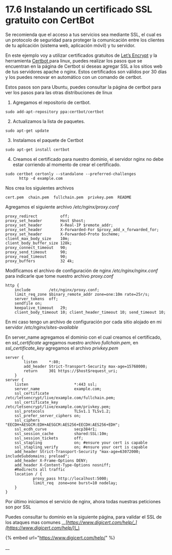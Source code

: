 # 17.6 Instalando un certificado SSL gratuito con CertBot

Se recomienda que el acceso a tus servicios sea mediante SSL, el cual es un protocolo de seguridad para proteger la comunicación entre los clientes de tu aplicación \(sistema web, aplicación móvil\) y tu servidor.

En este ejemplo voy a utilizar certificados gratuitos de [Let’s Encrypt](https://letsencrypt.org/) y la herramienta [Certbot ](https://certbot.eff.org/)para linux, puedes realizar los pasos que se encuentran en la página de Certbot si deseas agregar SSL a los sitios web de tus servidores apache o nginx. Estos certificados son válidos por 30 días y los puedes renovar en automático con un comando de certbot.

Estos pasos son para Ubuntu, puedes consultar la página de certbot para ver los pasos para las otras distribuciones de linux

1. Agregamos el repositorio de certbot.

```text
sudo add-apt-repository ppa:certbot/certbot
```

2. Actualizamos la lista de paquetes.

```text
sudo apt-get update
```

3. Instalamos el paquete de Certbot

```text
sudo apt-get install certbot
```

4. Creamos el certificado para nuestro dominio, el servidor nginx no debe estar corriendo al momento de crear el certificado.

```text
sudo certbot certonly --standalone --preferred-challenges 
      http -d example.com
```

Nos crea los siguientes archivos

```text
cert.pem  chain.pem  fullchain.pem  privkey.pem  README
```

Agregamos el siguiente archivo _/etc/nginx/proxy.conf_

```text
proxy_redirect          off;
proxy_set_header        Host $host;
proxy_set_header        X-Real-IP $remote_addr;
proxy_set_header        X-Forwarded-For $proxy_add_x_forwarded_for;
proxy_set_header        X-Forwarded-Proto $scheme;
client_max_body_size    10m;
client_body_buffer_size 128k;
proxy_connect_timeout   90;
proxy_send_timeout      90;
proxy_read_timeout      90;
proxy_buffers           32 4k;
```

Modificamos el archivo de configuración de nginx _/etc/nginx/nginx.conf_ para indicarle que tome nuestro archivo _proxy.conf_

```text
http {
    include        /etc/nginx/proxy.conf;
    limit_req_zone $binary_remote_addr zone=one:10m rate=25r/s;
    server_tokens  off;
    sendfile on;
    keepalive_timeout   29; 
    client_body_timeout 10; client_header_timeout 10; send_timeout 10;
```

En mi caso tengo un archivo de configuración por cada sitio alojado en mi servidor _/etc/nginx/sites-available_

En server\_name agregamos el dominio con el cual creamos el certificado, en _ssl\_certificate_ agregamos nuestro archivo _fullchain.pem_, en _ssl\_certificate\_key_ agregamos el archivo _privkey.pem_

```text
server {
        listen     *:80;
        add_header Strict-Transport-Security max-age=15768000;
        return     301 https://$host$request_uri;
    }
server {
    listen                    *:443 ssl;
    server_name               example.com;
    ssl_certificate           /etc/letsencrypt/live/example.com/fullchain.pem;
    ssl_certificate_key       /etc/letsencrypt/live/example.com/privkey.pem;
    ssl_protocols             TLSv1.1 TLSv1.2;
    ssl_prefer_server_ciphers on;
    ssl_ciphers               "EECDH+AESGCM:EDH+AESGCM:AES256+EECDH:AES256+EDH";
    ssl_ecdh_curve            secp384r1;
    ssl_session_cache         shared:SSL:10m;
    ssl_session_tickets       off;
    ssl_stapling              on; #ensure your cert is capable
    ssl_stapling_verify       on; #ensure your cert is capable
    add_header Strict-Transport-Security "max-age=63072000; includeSubdomains; preload";
    add_header X-Frame-Options DENY;
    add_header X-Content-Type-Options nosniff;
    #Redirects all traffic
    location / {
            proxy_pass http://localhost:5000;
            limit_req  zone=one burst=10 nodelay;
    }
}
```

Por último iniciamos el servicio de nginx, ahora todas nuestras peticiones son por SSL

Puedes consultar tu dominio en la siguiente página, para validar el SSL de los ataques mas comunes __[_https://www.digicert.com/help/_](https://www.digicert.com/help/)\_\_

{% embed url="https://www.digicert.com/help/" %}

\_\_


